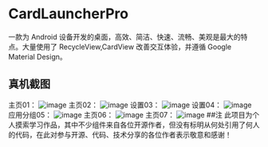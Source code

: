 # CardLauncherPro
一款为 Android 设备开发的桌面，高效、简洁、快速、流畅、美观是最大的特点。大量使用了 RecycleView,CardView 改善交互体验，并遵循 Google Material Design。
## 真机截图
主页01：
![image](https://github.com/leanderli/CardLauncherPro/blob/master/app/Screenshot_2018-05-04-22-33-18-534_%E5%8D%A1%E7%89%87_Card_%E3%82%AB%E3%83%BC%E3%83%89_%D0%BA%D0%B0.png)
主页02：
![image](https://github.com/leanderli/CardLauncherPro/blob/master/app/Screenshot_2018-05-04-22-35-00-331_%E5%8D%A1%E7%89%87_Card_%E3%82%AB%E3%83%BC%E3%83%89_%D0%BA%D0%B0.png)
设置03：
![image](https://github.com/leanderli/CardLauncherPro/blob/master/app/Screenshot_2018-05-04-22-34-43-826_%E5%8D%A1%E7%89%87_Card_%E3%82%AB%E3%83%BC%E3%83%89_%D0%BA%D0%B0.png)
设置04：
![image](https://github.com/leanderli/CardLauncherPro/blob/master/app/Screenshot_2018-05-04-22-34-36-845_%E5%8D%A1%E7%89%87_Card_%E3%82%AB%E3%83%BC%E3%83%89_%D0%BA%D0%B0.png)
应用分组05：
![image](https://github.com/leanderli/CardLauncherPro/blob/master/app/Screenshot_2018-05-04-22-34-30-551_%E5%8D%A1%E7%89%87_Card_%E3%82%AB%E3%83%BC%E3%83%89_%D0%BA%D0%B0.png)
主页06：
![image](https://github.com/leanderli/CardLauncherPro/blob/master/app/Screenshot_2018-05-04-22-34-15-376_%E5%8D%A1%E7%89%87_Card_%E3%82%AB%E3%83%BC%E3%83%89_%D0%BA%D0%B0.png)
主页07：
![image](https://github.com/leanderli/CardLauncherPro/blob/master/app/Screenshot_2018-05-04-22-36-44-428_%E5%8D%A1%E7%89%87_Card_%E3%82%AB%E3%83%BC%E3%83%89_%D0%BA%D0%B0.png)
##注
此项目为个人摸索学习作品，其中不少组件来自各位开源作者，但没有标明从何处引用了何人的代码，在此对参与开源、代码、技术分享的各位作者表示敬意和感谢！
